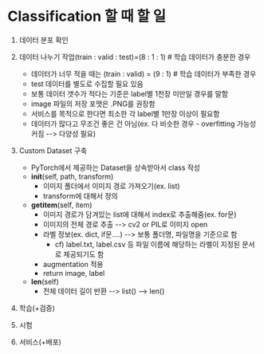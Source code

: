 # Classification 할 때 할 일
1. 데이터 분포 확인

2. 데이터 나누기 작업(train : valid : test)=(8 : 1 : 1) # 학습 데이터가 충분한 경우
    - 데이터가 너무 적을 때는 (train : valid) = (9 : 1) # 학습 데이터가 부족한 경우
    - test 데이터를 별도로 수집할 필요 있음
    - 보통 데이터 갯수가 적다는 기준은 label별 1천장 미만일 경우를 말함
    - image 파일의 저장 포맷은 .PNG를 권장함
    - 서비스를 목적으로 한다면 최소한 각 label별 1만장 이상이 필요함
    - 데이터가 많다고 무조건 좋은 건 아님(ex. 다 비슷한 경우 - overfitting 가능성 커짐 --> 다양성 필요)

3. Custom Dataset 구축
    - PyTorch에서 제공하는 Dataset을 상속받아서 class 작성
    - __init__(self, path, transform)
        - 이미지 폴더에서 이미지 경로 가져오기(ex. list)
        - transform에 대해서 정의
    - __getitem__(self, item)
        - 이미지 경로가 담겨있는 list에 대해서 index로 추출해줌(ex. for문)
        - 이미지의 전체 경로 추출 --> cv2 or PIL로 이미지 open
        - 라벨 정보(ex. dict, if문....) --> 보통 폴더명, 파일명을 기준으로 함
            - cf) label.txt, label.csv 등 파일 이름에 해당하는 라벨이 지정된 문서로 제공되기도 함
        - augmentation 적용
        - return image, label
    - __len__(self)
        - 전체 데이터 길이 반환 --> list() --> len()

4. 학습(+검증)

5. 시험

6. 서비스(+배포)